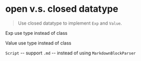 # open v.s. closed datatype

> Use closed datatype to implement `Exp` and `Value`.

Exp use type instead of class

Value use type instead of class

`Script` -- support `.md` -- instead of using `MarkdownBlockParser`

